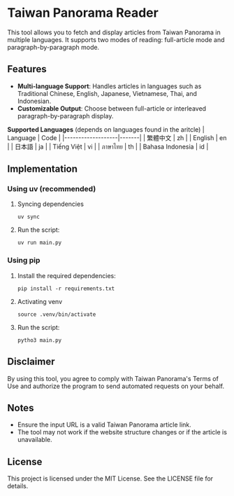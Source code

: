 # Taiwan Panorama Reader
This tool allows you to fetch and display articles from Taiwan Panorama in multiple languages. It supports two modes of reading: full-article mode and paragraph-by-paragraph mode.

## Features
- **Multi-language Support**: Handles articles in languages such as Traditional Chinese, English, Japanese, Vietnamese, Thai, and Indonesian.
- **Customizable Output**: Choose between full-article or interleaved paragraph-by-paragraph display.

**Supported Languages** (depends on languages found in the aritcle)
| Language          | Code  |
|-------------------|-------|
| 繁體中文 | zh |
| English           | en    |
| 日本語          | ja    |
| Tiếng Việt        | vi    |
| ภาษาไทย            | th    |
| Bahasa Indonesia        | id    |

## Implementation
### Using uv (recommended)
1. Syncing dependencies
    ```
    uv sync
    ```
2. Run the script:
    ```
    uv run main.py
    ```

### Using pip
1. Install the required dependencies:
    ```
    pip install -r requirements.txt
    ```
2. Activating venv
    ```
    source .venv/bin/activate
    ```
3. Run the script:
    ```
    pytho3 main.py
    ```

## Disclaimer
By using this tool, you agree to comply with Taiwan Panorama's Terms of Use and authorize the program to send automated requests on your behalf.

## Notes
- Ensure the input URL is a valid Taiwan Panorama article link.
- The tool may not work if the website structure changes or if the article is unavailable.

## License
This project is licensed under the MIT License. See the LICENSE file for details.

